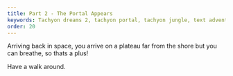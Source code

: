 ```yaml
---
title: Part 2 - The Portal Appears
keywords: Tachyon dreams 2, tachyon portal, tachyon jungle, text adventure
order: 20
---
```


Arriving back in space, you arrive on a plateau far from the shore but you can breathe, so thats a plus!

Have a walk around.